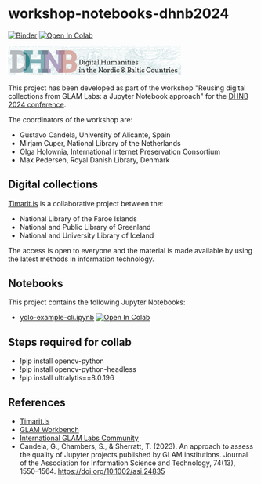 # workshop-notebooks-dhnb2024

[![Binder](https://mybinder.org/badge_logo.svg)](https://mybinder.org/v2/gh/hibernator11/workshop-notebooks-dhnb2024/HEAD)
[![Open In Colab](https://colab.research.google.com/assets/colab-badge.svg)](https://colab.research.google.com/github/hibernator11/workshop-notebooks-dhnb2024)

<img src="images/dhnb.png" width="70%">

This project has been developed as part of the workshop "Reusing digital collections from GLAM Labs: a Jupyter Notebook approach" for the [DHNB 2024 conference](https://www.conftool.org/dhnb2024/sessions.php).

The coordinators of the workshop are:

- Gustavo Candela, University of Alicante, Spain
- Mirjam Cuper, National Library of the Netherlands
- Olga Holownia, International Internet Preservation Consortium
- Max Pedersen, Royal Danish Library, Denmark

## Digital collections
[Timarit.is](https://timarit.is/) is a collaborative project between the:

- National Library of the Faroe Islands
- National and Public Library of Greenland
- National and University Library of Iceland

The access is open to everyone and the material is made available by using the latest methods in information technology.

## Notebooks

This project contains the following Jupyter Notebooks:

- [yolo-example-cli.ipynb](https://nbviewer.org/github/hibernator11/workshop-notebooks-dhnb2024/blob/main/notebooks/yolo-example-cli.ipynb) [![Open In Colab](https://colab.research.google.com/assets/colab-badge.svg)](https://colab.research.google.com/github/hibernator11/workshop-notebooks-dhnb2024/blob/main/notebooks/yolo-example-cli.ipynb)
  

## Steps required for collab
- !pip install opencv-python
- !pip install opencv-python-headless
- !pip install ultralytis==8.0.196

## References

- [Timarit.is](https://timarit.is/)
- [GLAM Workbench](https://glam-workbench.net/)
- [International GLAM Labs Community](https://glamlabs.io/)
- Candela, G., Chambers, S., & Sherratt, T. (2023). An approach to assess the quality of Jupyter projects published by GLAM institutions. Journal of the Association for Information Science and Technology, 74(13), 1550–1564. https://doi.org/10.1002/asi.24835
